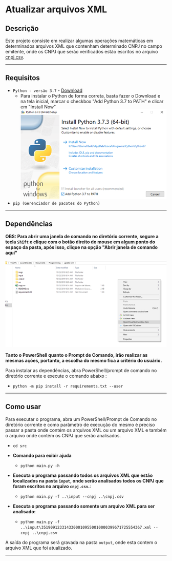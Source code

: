 # Atualizar arquivos XML

## Descrição
Este projeto consiste em realizar algumas operações matemáticas em determinados arquivos XML que contenham determinado CNPJ no campo emitente, onde os CNPJ que serão verificados estão escritos no arquivo [cnpj.csv](cnpj.csv).

---
## Requisitos
* `Python - versão 3.7` - [Download](https://www.python.org/ftp/python/3.7.3/python-3.7.3-amd64.exe)
    * Para instalar o Python de forma correta, basta fazer o Download e na tela inicial, marcar o checkbox "Add Python 3.7 to PATH" e clicar em "Install Now"
    ![](imgs/install.png)
* `pip (Gerenciador de pacotes do Python)`

---
## Dependências

**OBS: Para abrir uma janela de comando no diretório corrente, segure a tecla `Shift` e clique com o botão direito do mouse em algum ponto do espaço da pasta, após isso, clique na opção "Abrir janela de comando aqui"**

![](imgs/command.png)

**Tanto o PowerShell quanto o Prompt de Comando, irão realizar as mesmas ações, portanto, a escolha do mesmo fica a critério do usuário.**

Para instalar as dependências, abra PowerShell/prompt de comando no diretório corrente e execute o comando abaixo :

* `python -m pip install -r requirements.txt --user`

---
## Como usar

Para executar o programa, abra um PowerShell/Prompt de Comando no diretório corrente e como parâmetro de execução do mesmo é preciso passar a pasta onde contém os arquivos XML ou um arquivo XML e também o arquivo onde contém os CNPJ que serão analisados.

* `cd src`
* **Comando para exibir ajuda**
    * `python main.py -h`
* **Executa o programa passando todos os arquivos XML que estão localizados na pasta `input`, onde serão analisados todos os CNPJ que foram escritos no arquivo `cnpj.csv`.**:
    
    * `python main.py -f ..\input --cnpj ..\cnpj.csv` 

* **Executa o programa passando somente um arquivo XML para ser analisado:**
    * `python main.py -f ..\input\35190912331433000109550010000399671725554367.xml --cnpj ..\cnpj.csv` 

A saída do programa será gravada na pasta `output`, onde esta contem o arquivo XML que foi atualizado.

---